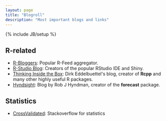 ```yaml
---
layout: page
title: "Blogroll"
description: "Most important blogs and links"
---
```

{% include JB/setup %}

## R-related

- [R-Bloggers](http://www.r-bloggers.com/): Popular R-Feed aggregator.
- [R-Studio Blog](http://blog.rstudio.org/): Creators of the popular RStudio IDE and Shiny.
- [Thinking Inside the Box](http://dirk.eddelbuettel.com/blog/): Dirk Eddelbuettel's blog, 
	creator of **Rcpp** and many other highly useful R packages.
- [Hyndsight](http://robjhyndman.com/hyndsight/): Blog by Rob J Hyndman, creator of the **forecast** package.


## Statistics

- [CrossValidated](http://stats.stackexchange.com/): Stackoverflow for statistics